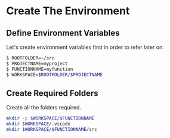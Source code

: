 # Create The Environment

## Define Environment Variables

Let's create environment variables first in order to refer later on.

```bash
$ ROOTFOLDER=~/src
$ PROJECTNAME=myproject
$ FUNCTIONNAME=myfunction
$ WORKSPACE=$ROOTFOLDER/$PROJECTNAME
```

## Create Required Folders

Create all the folders required.

```bash
mkdir -p $WORKSPACE/$FUNCTIONNAME
mkdir $WORKSPACE/.vscode
mkdir $WORKSPACE/$FUNCTIONNAME/src